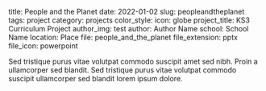 title: People and the Planet
date: 2022-01-02
slug: peopleandtheplanet
tags: project
category: projects
color_style: 
icon: globe
project_title: KS3 Curriculum Project
author_img: test
author: Author Name
school: School Name
location: Place
file: people_and_the_planet
file_extension: pptx
file_icon: powerpoint

<p>Sed tristique purus vitae volutpat commodo suscipit amet sed nibh. Proin a ullamcorper sed blandit. Sed tristique purus vitae volutpat commodo suscipit ullamcorper sed blandit lorem ipsum dolore.</p>